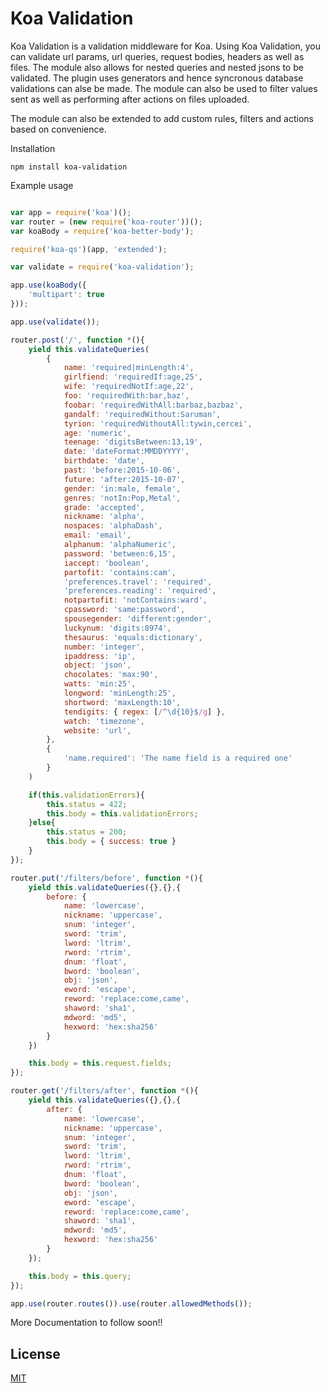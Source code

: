 # Koa Validation

Koa Validation is a validation middleware for Koa. Using Koa Validation, you can validate
url params, url queries, request bodies, headers as well as files. The module also allows for nested
queries and nested jsons to be validated. The plugin uses generators and hence syncronous database validations
can alse be made. The module can also be used to filter values sent as well as performing after actions on files uploaded.

The module can also be extended to add custom rules, filters and actions based on convenience.

Installation

```npm install koa-validation```

Example usage

```js

var app = require('koa')();
var router = (new require('koa-router'))();
var koaBody = require('koa-better-body');

require('koa-qs')(app, 'extended');

var validate = require('koa-validation');

app.use(koaBody({
    'multipart': true
}));

app.use(validate());

router.post('/', function *(){
    yield this.validateQueries(
        {
            name: 'required|minLength:4',
            girlfiend: 'requiredIf:age,25',
            wife: 'requiredNotIf:age,22',
            foo: 'requiredWith:bar,baz',
            foobar: 'requiredWithAll:barbaz,bazbaz',
            gandalf: 'requiredWithout:Saruman',
            tyrion: 'requiredWithoutAll:tywin,cercei',
            age: 'numeric',
            teenage: 'digitsBetween:13,19',
            date: 'dateFormat:MMDDYYYY',
            birthdate: 'date',
            past: 'before:2015-10-06',
            future: 'after:2015-10-07',
            gender: 'in:male, female',
            genres: 'notIn:Pop,Metal',
            grade: 'accepted',
            nickname: 'alpha',
            nospaces: 'alphaDash',
            email: 'email',
            alphanum: 'alphaNumeric',
            password: 'between:6,15',
            iaccept: 'boolean',
            partofit: 'contains:cam',
            'preferences.travel': 'required',
            'preferences.reading': 'required',
            notpartofit: 'notContains:ward',
            cpassword: 'same:password',
            spousegender: 'different:gender',
            luckynum: 'digits:8974',
            thesaurus: 'equals:dictionary',
            number: 'integer',
            ipaddress: 'ip',
            object: 'json',
            chocolates: 'max:90',
            watts: 'min:25',
            longword: 'minLength:25',
            shortword: 'maxLength:10',
            tendigits: { regex: [/^\d{10}$/g] },
            watch: 'timezone',
            website: 'url',
        },
        {
            'name.required': 'The name field is a required one'
        }
    )

    if(this.validationErrors){
        this.status = 422;
        this.body = this.validationErrors;
    }else{
        this.status = 200;
        this.body = { success: true }
    }
});

router.put('/filters/before', function *(){
    yield this.validateQueries({},{},{
        before: {
            name: 'lowercase',
            nickname: 'uppercase',
            snum: 'integer',
            sword: 'trim',
            lword: 'ltrim',
            rword: 'rtrim',
            dnum: 'float',
            bword: 'boolean',
            obj: 'json',
            eword: 'escape',
            reword: 'replace:come,came',
            shaword: 'sha1',
            mdword: 'md5',
            hexword: 'hex:sha256'
        }
    })

    this.body = this.request.fields;
});

router.get('/filters/after', function *(){
    yield this.validateQueries({},{},{
        after: {
            name: 'lowercase',
            nickname: 'uppercase',
            snum: 'integer',
            sword: 'trim',
            lword: 'ltrim',
            rword: 'rtrim',
            dnum: 'float',
            bword: 'boolean',
            obj: 'json',
            eword: 'escape',
            reword: 'replace:come,came',
            shaword: 'sha1',
            mdword: 'md5',
            hexword: 'hex:sha256'
        }
    });

    this.body = this.query;
});

app.use(router.routes()).use(router.allowedMethods());

```

More Documentation to follow soon!!

## License

[MIT](LICENSE)
